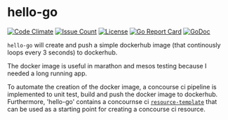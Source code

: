 # hello-go

[![Code Climate](https://codeclimate.com/github/JeffDeCola/hello-go/badges/gpa.svg)](https://codeclimate.com/github/JeffDeCola/hello-go)
[![Issue Count](https://codeclimate.com/github/JeffDeCola/hello-go/badges/issue_count.svg)](https://codeclimate.com/github/JeffDeCola/hello-go)
[![License](http://img.shields.io/:license-mit-blue.svg)](http://jeffdecola.mit-license.org)
[![Go Report Card](https://goreportcard.com/badge/jeffdecola/hello-go)](https://goreportcard.com/report/jeffdecola/hello-go)
[![GoDoc](https://godoc.org/github.com/JeffDeCola/hello-go?status.svg)](https://godoc.org/github.com/JeffDeCola/hello-go)

`hello-go` will create and push a simple dockerhub image (that continously loops every 3 seconds) to dockerhub.

The docker image is useful in marathon and mesos testing because I needed a long running app.

To automate the creation of the docker image, a concourse ci pipeline is implemented to unit test, build and push the docker image to dockerhub.  Furthermore, 'hello-go' contains a concournse ci [`resource-template`](https://github.com/JeffDeCola/resource-template) that can be used as a starting point for creating a concourse ci resource.
